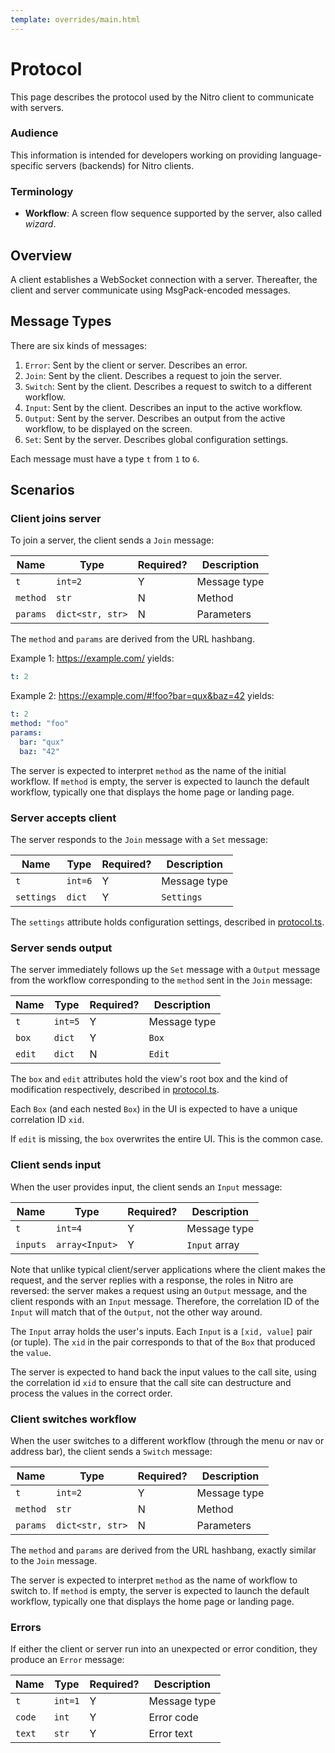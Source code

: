 ```yaml
---
template: overrides/main.html
---
```

# Protocol

This page describes the protocol used by the Nitro client to communicate with servers.

### Audience

This information is intended for developers working on providing language-specific servers (backends) for Nitro clients.

### Terminology

- **Workflow**: A screen flow sequence supported by the server, also called *wizard*.

## Overview

A client establishes a WebSocket connection with a server.
Thereafter, the client and server communicate using MsgPack-encoded messages.

## Message Types

There are six kinds of messages:

1. `Error`: Sent by the client or server. Describes an error.
2. `Join`: Sent by the client. Describes a request to join the server.
3. `Switch`: Sent by the client. Describes a request to switch to a different workflow.
4. `Input`: Sent by the client. Describes an input to the active workflow.
5. `Output`: Sent by the server. Describes an output from the active workflow, to be displayed on the screen.
6. `Set`: Sent by the server. Describes global configuration settings.

Each message must have a type `t` from `1` to `6`.

## Scenarios

### Client joins server

To join a server, the client sends a `Join` message:

| Name     | Type             | Required? | Description  | 
|----------|------------------|-----------|--------------|
| `t`      | `int=2`          | Y         | Message type |
| `method` | `str`            | N         | Method       |
| `params` | `dict<str, str>` | N         | Parameters   |

The `method` and `params` are derived from the URL hashbang.

Example 1: https://example.com/ yields:

```yaml
t: 2
```

Example 2: https://example.com/#!foo?bar=qux&baz=42 yields:

```yaml
t: 2
method: "foo"
params:
  bar: "qux"
  baz: "42"
```

The server is expected to interpret `method` as the name of the initial workflow.
If `method`  is empty, the server is expected to launch the default workflow,
typically one that displays the home page or landing page.

### Server accepts client

The server responds to the `Join` message with a `Set` message:

| Name       | Type    | Required? | Description  | 
|------------|---------|-----------|--------------|
| `t`        | `int=6` | Y         | Message type |
| `settings` | `dict`  | Y         | `Settings`   |

The `settings` attribute holds configuration settings, described in
[protocol.ts](https://github.com/h2oai/nitro/blob/main/web/src/protocol.ts).

### Server sends output

The server immediately follows up the `Set` message with a `Output` message from the workflow corresponding
to the `method` sent in the `Join` message:

| Name   | Type    | Required? | Description    | 
|--------|---------|-----------|----------------|
| `t`    | `int=5` | Y         | Message type   |
| `box`  | `dict`  | Y         | `Box`          |
| `edit` | `dict`  | N         | `Edit`         |

The `box` and `edit` attributes hold the view's root box and the kind of modification respectively,
described in [protocol.ts](https://github.com/h2oai/nitro/blob/main/web/src/protocol.ts).

Each `Box` (and each nested `Box`) in the UI is expected to have a unique correlation ID `xid`.

If `edit` is missing, the `box` overwrites the entire UI. This is the common case.

### Client sends input

When the user provides input, the client sends an `Input` message:

| Name     | Type           | Required? | Description    | 
|----------|----------------|-----------|----------------|
| `t`      | `int=4`        | Y         | Message type   |
| `inputs` | `array<Input>` | Y         | `Input` array  |

Note that unlike typical client/server applications where the client makes the request,
and the server replies with a response, the roles in Nitro are reversed: the server makes
a request using an `Output` message, and the client responds with an `Input` message.
Therefore, the correlation ID of the `Input` will match that of the `Output`, not the other way around.

The `Input` array holds the user's inputs. Each `Input` is a `[xid, value]` pair (or tuple).
The `xid` in the pair corresponds to that of the `Box` that produced the `value`.

The server is expected to hand back the input values to the call site, using the correlation id `xid`
to ensure that the call site can destructure and process the values in the correct order.

### Client switches workflow

When the user switches to a different workflow (through the menu or nav or address bar),
the client sends a `Switch` message:

| Name     | Type             | Required? | Description  | 
|----------|------------------|-----------|--------------|
| `t`      | `int=2`          | Y         | Message type |
| `method` | `str`            | N         | Method       |
| `params` | `dict<str, str>` | N         | Parameters   |

The `method` and `params` are derived from the URL hashbang, exactly similar to the `Join` message.

The server is expected to interpret `method` as the name of workflow to switch to.
If `method`  is empty, the server is expected to launch the default workflow,
typically one that displays the home page or landing page.

### Errors

If either the client or server run into an unexpected or error condition, they produce an `Error` message:

| Name   | Type    | Required? | Description  | 
|--------|---------|-----------|--------------|
| `t`    | `int=1` | Y         | Message type |
| `code` | `int`   | Y         | Error code   |
| `text` | `str`   | Y         | Error text   |
